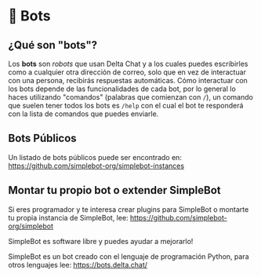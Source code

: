 # 🤖 Bots

## ¿Qué son "bots"?

Los **bots** son _robots_ que usan Delta Chat y a los cuales puedes escribirles como a cualquier otra dirección de correo, solo que en vez de interactuar con una
persona, recibirás respuestas automáticas. 
Cómo interactuar con los bots depende de las funcionalidades de cada bot, por lo general lo haces utilizando "comandos" (palabras que comienzan con `/`),
un comando que suelen tener todos los bots es `/help` con el cual el bot te responderá con la lista de comandos que puedes enviarle.

## Bots Públicos

Un listado de bots públicos puede ser encontrado en:
https://github.com/simplebot-org/simplebot-instances

## Montar tu propio bot o extender SimpleBot

Si eres programador y te interesa crear plugins para SimpleBot o montarte tu propia instancia de SimpleBot, lee: https://github.com/simplebot-org/simplebot

SimpleBot es software libre y puedes ayudar a mejorarlo!

SimpleBot es un bot creado con el lenguaje de programación Python, para otros lenguajes lee: https://bots.delta.chat/
